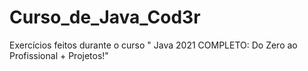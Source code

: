 # Curso_de_Java_Cod3r
 Exercícios feitos durante o curso " Java 2021 COMPLETO: Do Zero ao Profissional + Projetos!"
